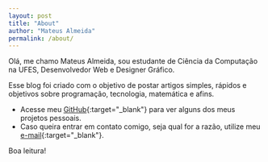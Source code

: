 ```yaml
---
layout: post
title: "About"
author: "Mateus Almeida"
permalink: /about/
---
```


Olá, me chamo Mateus Almeida, sou estudante de Ciência da Computação na UFES, Desenvolvedor Web e Designer Gráfico.

Esse blog foi criado com o objetivo de postar artigos simples, rápidos e objetivos sobre programação, tecnologia, matemática e afins.

- Acesse meu [GitHub](https://github.com/imsouza){:target="_blank"} para ver alguns dos meus projetos pessoais.
- Caso queira entrar em contato comigo, seja qual for a razão, utilize meu [e-mail](mailto:mateusalmeida0715@gmail.com){:target="_blank"}.

Boa leitura!

